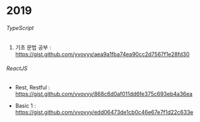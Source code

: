 # 2019


###### TypeScript
1. 기초 문법 공부 : https://gist.github.com/yvovyy/aea9a1fba74ea90cc2d7567f1e28fd30


###### ReactJS

- Rest, Restful : https://gist.github.com/yvovyy/868c6d0af011dd6fe375c693eb4a36ea

- Basic 1 : https://gist.github.com/yvovyy/edd06473de1cb0c46e67e7f1d22c633e

